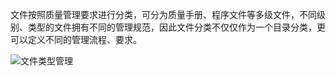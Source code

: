 文件按照质量管理要求进行分类，可分为质量手册、程序文件等多级文件，不同级别、类型的文件拥有不同的管理规范，因此文件分类不仅仅作为一个目录分类，更可以定义不同的管理流程、要求。

![文件类型管理](https://raw.githubusercontent.com/labsharpBeijing/LabSharpLIMS/master/Doc/Images/filetype.png)